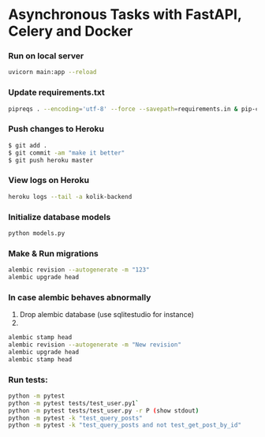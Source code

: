 # Asynchronous Tasks with FastAPI, Celery and Docker

### Run on local server

```sh
uvicorn main:app --reload
```

### Update requirements.txt

```sh
pipreqs . --encoding='utf-8' --force --savepath=requirements.in & pip-compile
```

### Push changes to Heroku

```sh
$ git add .
$ git commit -am "make it better"
$ git push heroku master
```

### View logs on Heroku

```sh
heroku logs --tail -a kolik-backend
```

### Initialize database models

```sh
python models.py
```

### Make & Run migrations

```sh
alembic revision --autogenerate -m "123"
alembic upgrade head
```

### In case alembic behaves abnormally

1. Drop alembic database (use sqlitestudio for instance)
2.

```sh
alembic stamp head
alembic revision --autogenerate -m "New revision"
alembic upgrade head
alembic stamp head
```

### Run tests:

```sh
python -m pytest
python -m pytest tests/test_user.py1`
python -m pytest tests/test_user.py -r P (show stdout)
python -m pytest -k "test_query_posts"
python -m pytest -k "test_query_posts and not test_get_post_by_id"
```
